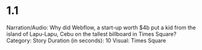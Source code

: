 # 1.1

Narration/Audio: Why did Webflow, a start-up worth $4b put a kid from the island of Lapu-Lapu, Cebu on the tallest billboard in Times Square?
Category: Story
Duration (in seconds): 10
Visual: Times Square